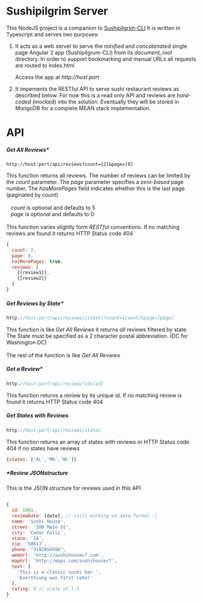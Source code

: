 # Sushipilgrim Server

This NodeJS project is a companion to 
[Sushipilgrim-CLI](https://github.com/drchung5/sushipilgrim-angular-cli) 
It is written in Typescript and serves two purposes:

<ol>
<li>It acts as a web server to serve the <em>minified</em> and 
<em>concatenated</em> single page Angular 2 app (Sushipilgrum-CLI)
from its <em>document_root</em> directory. In order to support 
bookmarking and manual URLs all requests are routed to index.html
 
 Access the app at <em>http://host:port</em>

<li>It impements the RESTful API to serve sushi 
restaurant reviews as described below. 
For now this is a read only API and reviews are <em>hard-coded</em>
(mocked) into the solution. Eventually they will be stored in MongoDB
for a complete MEAN stack implementation.
</ol>

# API

##### Get All Reviews*

```
http://host:port/api/reviews?count=[2]&page=[0]
```

This function returns all reviews. The number of reviews 
can be limited by the _count_ parameter. The _page_ 
parameter specifies a _zero-based_ page number. The 
_hasMorePages_ field indicates whether this is the last 
page (paginated by _count_)
<br>
<br>
&nbsp;&nbsp;&nbsp;_count_ is optional and defaults to 5
<br>
&nbsp;&nbsp;&nbsp;_page_ is optional and defaults to 0
<br>
<br>
This function varies slightly form _RESTful_ conventions.
If no matching reviews are found it returns HTTP Status code 404


```javascript
{ 
  count: 2,
  page: 0,
  hasMorePages: true,
  reviews: [
    {[review1]},
    {[review2]}
  ]
}
```

##### Get Reviews by State*
```javascript
http://host:port/api/reviews/[state]?count=[count]&page=[page]
```

This function is like _Get All Reviews_ it returns _all_ reviews filtered
by state. The State must be specified as a 2 character postal abbreviation.
(DC for Washington DC)
<br>
<br>
The rest of the function is like _Get All Reviews_


##### Get a Review*
```javascript
http://host:port/api/reviews?id=[id]
```

This function returns a review by its unique id. 
If no matching review is found it returns HTTP Status code 404


##### Get States with Reviews
```javascript
http://host:port/api/reviews/states
```

This function returns an array of states with reviews or 
HTTP Status code 404 if no states have reviews

```javascript
{states: ['AL','MN','NC']}
```

##### *Review JSONstructure

This is the JSON structure for reviews used in this API

```javascript

{
  id: 1001,
  reviewDate: [date], // still working on date format :)
  name: 'Sushi House',
  street: '100 Main St',
  city: 'Cedar Falls',
  state: 'IA',
  zip: '50613',
  phone: "3192654566",
  webUrl: 'http://sushihousecf.com',
  mapUrl: 'http://maps.com/sushihousecf',
  text: [
    'This is a classic sushi bar.',
    'Everthiung was first rate!'
  ],
  rating: 5 // scale of 1-5
}
```